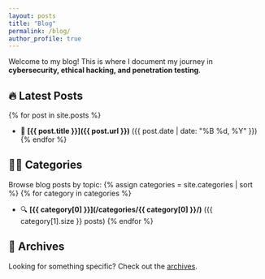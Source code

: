 ```yaml
---
layout: posts
title: "Blog"
permalink: /blog/
author_profile: true
---
```


Welcome to my blog! This is where I document my journey in **cybersecurity, ethical hacking, and penetration testing**.

## 🔥 Latest Posts
{% for post in site.posts %}
- 📌 **[{{ post.title }}]({{ post.url }})** ({{ post.date | date: "%B %d, %Y" }})
{% endfor %}

## 🏴‍☠️ Categories
Browse blog posts by topic:
{% assign categories = site.categories | sort %}
{% for category in categories %}
- 🔍 **[{{ category[0] }}](/categories/{{ category[0] }}/)** ({{ category[1].size }} posts)
{% endfor %}

## 📂 Archives
Looking for something specific? Check out the [archives](/year-archive/).

